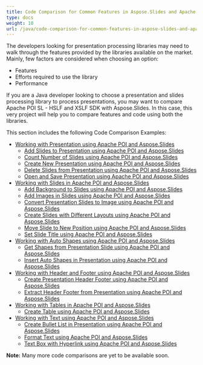 ```yaml
---
title: Code Comparison for Common Features in Aspose.Slides and Apache POI - HSLF and XSLF
type: docs
weight: 10
url: /java/code-comparison-for-common-features-in-aspose-slides-and-apache-poi-hslf-and-xslf/
---
```


The developers looking for presentation processing libraries may need to walk through the features provided by the libraries available on the market. Mainly, few factors are considered when choosing an option:

- Features
- Efforts required to use the library
- Performance

If you are a Java developer looking to choose a presentation and slides processing library to process presentations, you may want to compare Apache POI SL - HSLF and XSLF SDK with Aspose.Slides. In this case, this very project will help you to compare features and code using both the libraries.

This section includes the following Code Comparison Examples:

- [Working with Presentation using Apache POI and Aspose.Slides](/slides/java/working-with-presentation-using-apache-poi-and-aspose-slides/)
  - [Add Slides to Presentation using Apache POI and Aspose.Slides](/slides/java/add-slides-to-presentation-using-apache-poi-and-aspose-slides/)
  - [Count Number of Slides using Apache POI and Aspose.Slides](/slides/java/count-number-of-slides-using-apache-poi-and-aspose-slides/)
  - [Create New Presentation using Apache POI and Aspose.Slides](/slides/java/create-new-presentation-using-apache-poi-and-aspose-slides/)
  - [Delete Slides from Presentation using Apache POI and Aspose.Slides](/slides/java/delete-slides-from-presentation-using-apache-poi-and-aspose-slides/)
  - [Open and Save Presentation using Apache POI and Aspose.Slides](/slides/java/open-and-save-presentation-using-apache-poi-and-aspose-slides/)
- [Working with Slides in Apache POI and Aspose.Slides](/slides/java/working-with-slides-in-apache-poi-and-aspose-slides/)
  - [Add Background to Slides using Apache POI and Aspose.Slides](/slides/java/add-background-to-slides-using-apache-poi-and-aspose-slides/)
  - [Add Images in Slides using Apache POI and Aspose.Slides](/slides/java/add-images-in-slides-using-apache-poi-and-aspose-slides/)
  - [Convert Presentation Slides to Image using Apache POI and Aspose.Slides](/slides/java/convert-presentation-slides-to-image-using-apache-poi-and-aspose-slides/)
  - [Create Slides with Different Layouts using Apache POI and Aspose.Slides](/slides/java/create-slides-with-different-layouts-using-apache-poi-and-aspose-slides/)
  - [Move Slide to New Position using Apache POI and Aspose.Slides](/slides/java/move-slide-to-new-position-using-apache-poi-and-aspose-slides/)
  - [Set Slide Title using Apache POI and Aspose.Slides](/slides/java/set-slide-title-using-apache-poi-and-aspose-slides/)
- [Working with Auto Shapes using Apache POI and Aspose.Slides](/slides/java/working-with-auto-shapes-using-apache-poi-and-aspose-slides/)
  - [Get Shapes from Presentation Slide using Apache POI and Aspose.Slides](/slides/java/get-shapes-from-presentation-slide-using-apache-poi-and-aspose-slides/)
  - [Insert Auto Shapes in Presentation using Apache POI and Aspose.Slides](/slides/java/insert-auto-shapes-in-presentation-using-apache-poi-and-aspose-slides/)
- [Working with Header and Footer using Apache POI and Aspose.Slides](/slides/java/working-with-header-and-footer-using-apache-poi-and-aspose-slides/)
  - [Create Presentation Header Footer using Apache POI and Aspose.Slides](/slides/java/create-presentation-header-footer-using-apache-poi-and-aspose-slides/)
  - [Extract Header Footer from Presentation using Apache POI and Aspose.Slides](/slides/java/extract-header-footer-from-presentation-using-apache-poi-and-aspose-slides/)
- [Working with Tables in Apache POI and Aspose.Slides](/slides/java/working-with-tables-in-apache-poi-and-aspose-slides/)
  - [Create Table using Apache POI and Aspose.Slides](/slides/java/create-table-using-apache-poi-and-aspose-slides/)
- [Working with Text using Apache POI and Aspose.Slides](/slides/java/working-with-text-using-apache-poi-and-aspose-slides/)
  - [Create Bullet List in Presentation using Apache POI and Aspose.Slides](/slides/java/create-bullet-list-in-presentation-using-apache-poi-and-aspose-slides/)
  - [Format Text using Apache POI and Aspose.Slides](/slides/java/format-text-using-apache-poi-and-aspose-slides/)
  - [Text Box with Hyperlink using Apache POI and Aspose.Slides](/slides/java/text-box-with-hyperlink-using-apache-poi-and-aspose-slides/)

**Note:** Many more code comparisons are yet to be available soon. 

